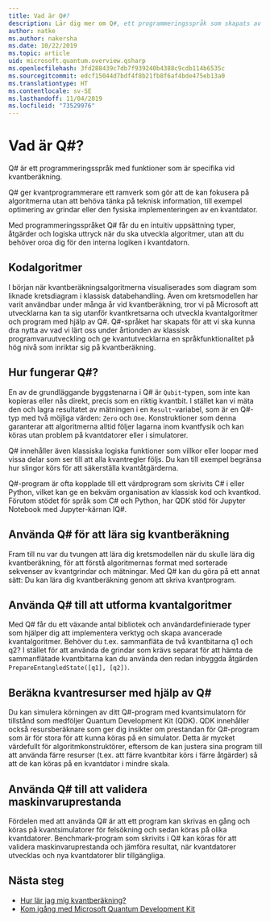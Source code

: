 ```yaml
---
title: Vad är Q#?
description: Lär dig mer om Q#, ett programmeringsspråk som skapats av Microsoft för att kunna utveckla program för kvantdatorer
author: natke
ms.author: nakersha
ms.date: 10/22/2019
ms.topic: article
uid: microsoft.quantum.overview.qsharp
ms.openlocfilehash: 3fd288439c7db7f939240b4388c9cdb114b6535c
ms.sourcegitcommit: edcf15044d7bdf4f8b21fb8f6af4bde475eb13a0
ms.translationtype: HT
ms.contentlocale: sv-SE
ms.lasthandoff: 11/04/2019
ms.locfileid: "73529976"
---
```

# <a name="what-is-q"></a>Vad är Q#?

Q# är ett programmeringsspråk med funktioner som är specifika vid kvantberäkning.

Q# ger kvantprogrammerare ett ramverk som gör att de kan fokusera på algoritmerna utan att behöva tänka på teknisk information, till exempel optimering av grindar eller den fysiska implementeringen av en kvantdator.

Med programmeringsspråket Q# får du en intuitiv uppsättning typer, åtgärder och logiska uttryck när du ska utveckla algoritmer, utan att du behöver oroa dig för den interna logiken i kvantdatorn.

## <a name="code-algorithms"></a>Kodalgoritmer

I början när kvantberäkningsalgoritmerna visualiserades som diagram som liknade kretsdiagram i klassisk databehandling.  Även om kretsmodellen har varit användbar under många år vid kvantberäkning, tror vi på Microsoft att utvecklarna kan ta sig utanför kvantkretsarna och utveckla kvantalgoritmer och program med hjälp av Q#. Q#-språket har skapats för att vi ska kunna dra nytta av vad vi lärt oss under årtionden av klassisk programvaruutveckling och ge kvantutvecklarna en språkfunktionalitet på hög nivå som inriktar sig på kvantberäkning.


## <a name="how-does-q-work"></a>Hur fungerar Q#?

En av de grundläggande byggstenarna i Q# är `Qubit`-typen, som inte kan kopieras eller nås direkt, precis som en riktig kvantbit. I stället kan vi mäta den och lagra resultatet av mätningen i en `Result`-variabel, som är en Q#-typ med två möjliga värden: `Zero` och `One`. Konstruktioner som denna garanterar att algoritmerna alltid följer lagarna inom kvantfysik och kan köras utan problem på kvantdatorer eller i simulatorer.

Q# innehåller även klassiska logiska funktioner som villkor eller loopar med vissa delar som ser till att alla kvantregler följs. Du kan till exempel begränsa hur slingor körs för att säkerställa kvantåtgärderna.

Q#-program är ofta kopplade till ett värdprogram som skrivits C# i eller Python, vilket kan ge en bekväm organisation av klassisk kod och kvantkod. Förutom stödet för språk som C# och Python, har QDK stöd för Jupyter Notebook med Jupyter-kärnan IQ#.

## <a name="use-q-to-learn-quantum-computing"></a>Använda Q# för att lära sig kvantberäkning

Fram till nu var du tvungen att lära dig kretsmodellen när du skulle lära dig kvantberäkning, för att förstå algoritmernas format med sorterade sekvenser av kvantgrindar och mätningar. Med Q# kan du göra på ett annat sätt: Du kan lära dig kvantberäkning genom att skriva kvantprogram.

## <a name="use-q-to-design-quantum-algorithms"></a>Använda Q# till att utforma kvantalgoritmer

Med Q# får du ett växande antal bibliotek och användardefinierade typer som hjälper dig att implementera verktyg och skapa avancerade kvantalgoritmer. Behöver du t.ex. sammanfläta de två kvantbitarna q1 och q2? I stället för att använda de grindar som krävs separat för att hämta de sammanflätade kvantbitarna kan du använda den redan inbyggda åtgärden `PrepareEntangledState([q1], [q2])`.

## <a name="use-q-to-estimate-quantum-resources"></a>Beräkna kvantresurser med hjälp av Q#

Du kan simulera körningen av ditt Q#-program med kvantsimulatorn för tillstånd som medföljer Quantum Development Kit (QDK).  QDK innehåller också resursberäknare som ger dig insikter om prestandan för Q#-program som är för stora för att kunna köras på en simulator.  Detta är mycket värdefullt för algoritmkonstruktörer, eftersom de kan justera sina program till att använda färre resurser (t.ex. att färre kvantbitar körs i färre åtgärder) så att de kan köras på en kvantdator i mindre skala.

## <a name="use-q-to-validate-hardware-performance"></a>Använda Q# till att validera maskinvaruprestanda

Fördelen med att använda Q# är att ett program kan skrivas en gång och köras på kvantsimulatorer för felsökning och sedan köras på olika kvantdatorer.  Benchmark-program som skrivits i Q# kan köras för att validera maskinvaruprestanda och jämföra resultat, när kvantdatorer utvecklas och nya kvantdatorer blir tillgängliga.  

## <a name="next-steps"></a>Nästa steg

* [Hur lär jag mig kvantberäkning?](xref:microsoft.quantum.overview.learn)
* [Kom igång med Microsoft Quantum Development Kit](xref:microsoft.quantum.welcome)
